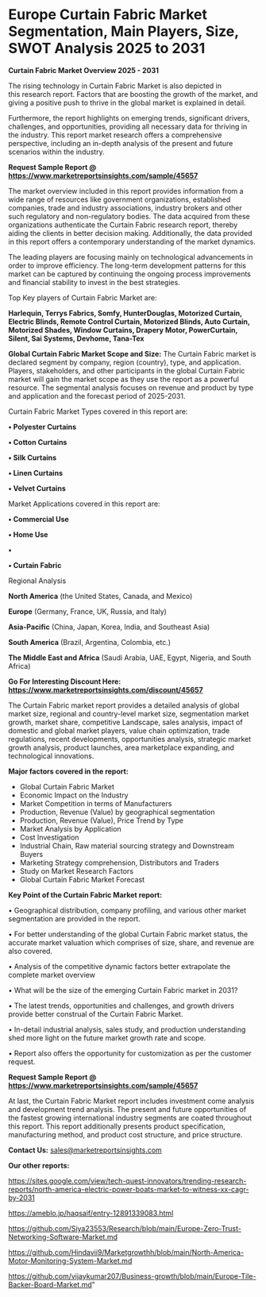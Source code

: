 # Europe Curtain Fabric Market Segmentation, Main Players, Size, SWOT Analysis 2025 to 2031

<Strong> Curtain Fabric Market Overview 2025 - 2031</strong>

The rising technology in Curtain Fabric Market is also depicted in this research report. Factors that are boosting the growth of the market, and giving a positive push to thrive in the global market is explained in detail.

Furthermore, the report highlights on emerging trends, significant drivers, challenges, and opportunities, providing all necessary data for thriving in the industry. This report market research offers a comprehensive perspective, including an in-depth analysis of the present and future scenarios within the industry.

<strong>Request Sample Report @ <a href=https://www.marketreportsinsights.com/sample/45657>https://www.marketreportsinsights.com/sample/45657</a></strong>

The market overview included in this report provides information from a wide range of resources like government organizations, established companies, trade and industry associations, industry brokers and other such regulatory and non-regulatory bodies. The data acquired from these organizations authenticate the Curtain Fabric research report, thereby aiding the clients in better decision making. Additionally, the data provided in this report offers a contemporary understanding of the market dynamics.

The leading players are focusing mainly on technological advancements in order to improve efficiency. The long-term development patterns for this market can be captured by continuing the ongoing process improvements and financial stability to invest in the best strategies.

Top Key players of Curtain Fabric Market are:

<strong>Harlequin, Terrys Fabrics, Somfy, HunterDouglas, Motorized Curtain, Electric Blinds, Remote Control Curtain, Motorized Blinds, Auto Curtain, Motorized Shades, Window Curtains, Drapery Motor, PowerCurtain, Silent, Sai Systems, Devhome, Tana-Tex</strong>

<strong><b>Global Curtain Fabric Market Scope and Size:</b></strong>
The Curtain Fabric market is declared segment by company, region (country), type, and application. Players, stakeholders, and other participants in the global Curtain Fabric market will gain the market scope as they use the report as a powerful resource. The segmental analysis focuses on revenue and product by type and application and the forecast period of 2025-2031.

Curtain Fabric Market Types covered in this report are:

<strong>•  Polyester Curtains

•  Cotton Curtains

•  Silk Curtains

•  Linen Curtains

•  Velvet Curtains</strong>

Market Applications covered in this report are:

<strong>•  Commercial Use

•  Home Use

•  

•  Curtain Fabric</strong> 

Regional Analysis

<strong>North America</strong> (the United States, Canada, and Mexico)

<strong>Europe</strong> (Germany, France, UK, Russia, and Italy)

<strong>Asia-Pacific</strong> (China, Japan, Korea, India, and Southeast Asia)

<strong>South America</strong> (Brazil, Argentina, Colombia, etc.)

<strong>The Middle East and Africa</strong> (Saudi Arabia, UAE, Egypt, Nigeria, and South Africa)

<strong>Go For Interesting Discount Here: <a href=https://www.marketreportsinsights.com/discount/45657>https://www.marketreportsinsights.com/discount/45657</a></strong>

The Curtain Fabric market report provides a detailed analysis of global market size, regional and country-level market size, segmentation market growth, market share, competitive Landscape, sales analysis, impact of domestic and global market players, value chain optimization, trade regulations, recent developments, opportunities analysis, strategic market growth analysis, product launches, area marketplace expanding, and technological innovations.

<strong><b>Major factors covered in the report:</b></strong>
<ul>
  <li>Global Curtain Fabric Market </li>
  <li>Economic Impact on the Industry</li>
  <li>Market Competition in terms of Manufacturers</li>
  <li>Production, Revenue (Value) by geographical segmentation</li>
  <li>Production, Revenue (Value), Price Trend by Type</li>
  <li>Market Analysis by Application</li>
  <li>Cost Investigation</li>
  <li>Industrial Chain, Raw material sourcing strategy and Downstream Buyers</li>
  <li>Marketing Strategy comprehension, Distributors and Traders</li>
  <li>Study on Market Research Factors</li>
  <li>Global Curtain Fabric Market Forecast</li>
</ul>

<strong><b>Key Point of the Curtain Fabric Market report:</b></strong>

• Geographical distribution, company profiling, and various other market segmentation are provided in the report.

• For better understanding of the global Curtain Fabric market status, the accurate market valuation which comprises of size, share, and revenue are also covered.

• Analysis of the competitive dynamic factors better extrapolate the complete market overview

• What will be the size of the emerging Curtain Fabric market in 2031?

• The latest trends, opportunities and challenges, and growth drivers provide better construal of the Curtain Fabric Market.

• In-detail industrial analysis, sales study, and production understanding shed more light on the future market growth rate and scope.

• Report also offers the opportunity for customization as per the customer request.

<strong>Request Sample Report @ <a href=https://www.marketreportsinsights.com/sample/45657>https://www.marketreportsinsights.com/sample/45657</a></strong>

At last, the Curtain Fabric Market report includes investment come analysis and development trend analysis. The present and future opportunities of the fastest growing international industry segments are coated throughout this report. This report additionally presents product specification, manufacturing method, and product cost structure, and price structure.

<strong>Contact Us:</strong>
sales@marketreportsinsights.com

<strong>Our other reports:</strong>

<a href=https://sites.google.com/view/tech-quest-innovators/trending-research-reports/north-america-electric-power-boats-market-to-witness-xx-cagr-by-2031>https://sites.google.com/view/tech-quest-innovators/trending-research-reports/north-america-electric-power-boats-market-to-witness-xx-cagr-by-2031</a>

<a href=https://ameblo.jp/haqsaif/entry-12891339083.html>https://ameblo.jp/haqsaif/entry-12891339083.html</a>

<a href=https://github.com/Siya23553/Research/blob/main/Europe-Zero-Trust-Networking-Software-Market.md>https://github.com/Siya23553/Research/blob/main/Europe-Zero-Trust-Networking-Software-Market.md</a>

<a href=https://github.com/Hindavii9/Marketgrowthh/blob/main/North-America-Motor-Monitoring-System-Market.md>https://github.com/Hindavii9/Marketgrowthh/blob/main/North-America-Motor-Monitoring-System-Market.md</a>

<a href=https://github.com/vijaykumar207/Business-growth/blob/main/Europe-Tile-Backer-Board-Market.md>https://github.com/vijaykumar207/Business-growth/blob/main/Europe-Tile-Backer-Board-Market.md</a>"
